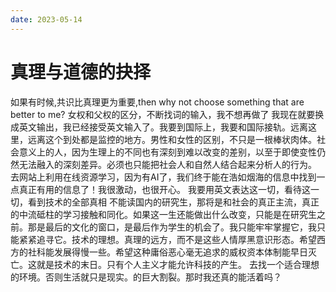 ```yaml
---
date: 2023-05-14
---
```


# 真理与道德的抉择

如果有时候,共识比真理更为重要,then why not choose something that are better to me?
女权和父权的区分，不断找词的输入，我不想再做了
我现在就要换成英文输出，我已经接受英文输入了。我要到国际上，我要和国际接轨。远离这里，远离这个到处都是监控的地方。男性和女性的区别，不只是一根棒状肉体。社会意义上的人，因为生理上的不同也有深刻到难以改变的差别，以至于即使变性仍然无法融入的深刻差异。必须也只能把社会人和自然人结合起来分析人的行为。
去网站上利用在线资源学习，因为有AI了，我们终于能在浩如烟海的信息中找到一点真正有用的信息了！我很激动，也很开心。
我要用英文表达这一切，看待这一切，看到技术的全部真相
不能读国内的研究生，那将是和社会的真正主流，真正的中流砥柱的学习接触和同化。如果这一生还能做出什么改变，只能是在研究生之前。那是最后的文化的窗口，是最后作为学生的机会了。我只能牢牢掌握它，我只能紧紧追寻它。技术的理想。真理的远方，而不是这些人情厚黑意识形态。希望西方的社科能发展得慢一些。希望这种庸俗恶心毫无追求的威权资本体制能早日灭亡。这就是技术的末日。只有个人主义才能允许科技的产生。
去找一个适合理想的环境。否则生活就只是现实。的巨大割裂。那时我还真的能活着吗？
